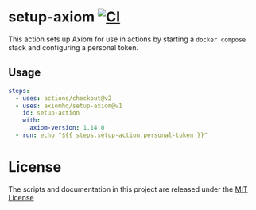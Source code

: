 # setup-axiom [![CI](https://github.com/axiomhq/setup-axiom/actions/workflows/ci.yml/badge.svg)](https://github.com/axiomhq/setup-axiom/actions/workflows/ci.yml)

This action sets up Axiom for use in actions by starting a `docker compose` 
stack and configuring a personal token.

## Usage
```yaml
steps:
  - uses: actions/checkout@v2
  - uses: axiomhq/setup-axiom@v1
    id: setup-action
    with:
      axiom-version: 1.14.0
  - run: echo "${{ steps.setup-action.personal-token }}"
```

# License

The scripts and documentation in this project are released under the [MIT License](LICENSE)